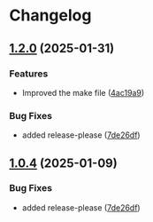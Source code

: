 # Changelog

## [1.2.0](https://github.com/hostedbrains/toolbox/compare/toolbox-v1.1.0...toolbox@v1.2.0) (2025-01-31)


### Features

* Improved the make file ([4ac19a9](https://github.com/hostedbrains/toolbox/commit/4ac19a965001381344e16def496b89167fa05828))


### Bug Fixes

* added release-please ([7de26df](https://github.com/hostedbrains/toolbox/commit/7de26df7f1736548a672e919bf4bd1c90cc36aa1))

## [1.0.4](https://github.com/hostedbrains/toolbox/compare/toolbox-v1.0.3...toolbox@v1.0.4) (2025-01-09)


### Bug Fixes

* added release-please ([7de26df](https://github.com/hostedbrains/toolbox/commit/7de26df7f1736548a672e919bf4bd1c90cc36aa1))
